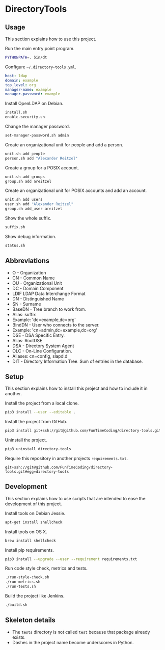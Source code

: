 # DirectoryTools

## Usage

This section explains how to use this project.

Run the main entry point program.

```sh
PYTHONPATH=. bin/dt
```

Configure `~/.directory-tools.yml`.

```yml
host: ldap
domain: example
top_level: org
manager-name: example
manager-password: example
```

Install OpenLDAP on Debian.

```sh
install.sh
enable-security.sh
```

Change the manager password.

```sh
set-manager-password.sh admin
```

Create an organizational unit for people and add a person.

```sh
unit.sh add people
person.sh add "Alexander Reitzel"
```

Create a group for a POSIX account.

```sh
unit.sh add groups
group.sh add areitzel
```

Create an organizational unit for POSIX accounts and add an account.

```sh
unit.sh add users
user.sh add "Alexander Reitzel"
group.sh add_user areitzel
```

Show the whole suffix.

```sh
suffix.sh
```

Show debug information.

```sh
status.sh
```


## Abbreviations

* O - Organization
* CN - Common Name
* OU - Organizational Unit
* DC - Domain Component
* LDIF LDAP Data Interchange Format
* DN - Distinguished Name
* SN - Surname
* BaseDN - Tree branch to work from.
 * Alias: suffix
 * Example: 'dc=example,dc=org'
* BindDN - User who connects to the server.
 * Example: 'cn=admin,dc=example,dc=org'
* DSE - DSA Specific Entry.
 * Alias: RootDSE
* DSA - Directory System Agent
* OLC - On-Line Configuration.
 * Aliases: cn=config, slapd.d
* DIT - Directory Information Tree. Sum of entries in the database.


## Setup

This section explains how to install this project and how to include it in another.

Install the project from a local clone.

```sh
pip3 install --user --editable .
```

Install the project from GitHub.

```sh
pip3 install git+ssh://git@github.com/FunTimeCoding/directory-tools.git#egg=directory-tools
```

Uninstall the project.

```sh
pip3 uninstall directory-tools
```

Require this repository in another projects `requirements.txt`.

```
git+ssh://git@github.com/FunTimeCoding/directory-tools.git#egg=directory-tools
```


## Development

This section explains how to use scripts that are intended to ease the development of this project.

Install tools on Debian Jessie.

```sh
apt-get install shellcheck
```

Install tools on OS X.

```sh
brew install shellcheck
```

Install pip requirements.

```sh
pip3 install --upgrade --user --requirement requirements.txt
```

Run code style check, metrics and tests.

```sh
./run-style-check.sh
./run-metrics.sh
./run-tests.sh
```

Build the project like Jenkins.

```sh
./build.sh
```


## Skeleton details

* The `tests` directory is not called `test` because that package already exists.
* Dashes in the project name become underscores in Python.
